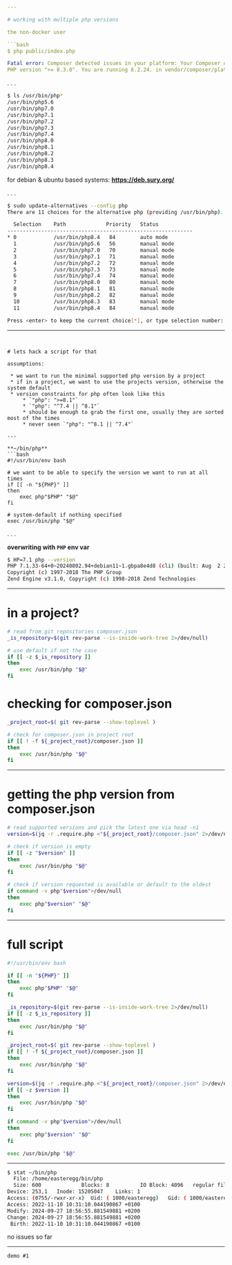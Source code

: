 ```yaml
---

# working with multiple php versions

the non-docker user

```bash
$ php public/index.php

Fatal error: Composer detected issues in your platform: Your Composer dependencies require a 
PHP version ">= 8.3.0". You are running 8.2.24. in vendor/composer/platform_check.php on line 22
```

. . . 

```bash
$ ls /usr/bin/php*
/usr/bin/php5.6
/usr/bin/php7.0
/usr/bin/php7.1
/usr/bin/php7.2
/usr/bin/php7.3
/usr/bin/php7.4
/usr/bin/php8.0
/usr/bin/php8.1
/usr/bin/php8.2
/usr/bin/php8.3
/usr/bin/php8.4
```

for debian & ubuntu based systems: **https://deb.sury.org/**

. . . 

```bash
$ sudo update-alternatives --config php
There are 11 choices for the alternative php (providing /usr/bin/php).

  Selection    Path             Priority   Status
------------------------------------------------------------
* 0            /usr/bin/php8.4   84        auto mode
  1            /usr/bin/php5.6   56        manual mode
  2            /usr/bin/php7.0   70        manual mode
  3            /usr/bin/php7.1   71        manual mode
  4            /usr/bin/php7.2   72        manual mode
  5            /usr/bin/php7.3   73        manual mode
  6            /usr/bin/php7.4   74        manual mode
  7            /usr/bin/php8.0   80        manual mode
  8            /usr/bin/php8.1   81        manual mode
  9            /usr/bin/php8.2   82        manual mode
  10           /usr/bin/php8.3   83        manual mode
  11           /usr/bin/php8.4   84        manual mode

Press <enter> to keep the current choice[*], or type selection number:

```

---
```


# lets hack a script for that

assumptions:

 * we want to run the minimal supported php version by a project
 * if in a project, we want to use the projects version, otherwise the system default
 * version constraints for php often look like this
     * `"php": ">=8.1"`
     * `"php": "^7.4 || ^8.1"`
     * should be enough to grab the first one, usually they are sorted most of the times
     * never seen `"php": "^8.1 || ^7.4"`

---

**~/bin/php**
```bash
#!/usr/bin/env bash

# we want to be able to specify the version we want to run at all times
if [[ -n "${PHP}" ]]
then
    exec php"$PHP" "$@"
fi

# system-default if nothing specified
exec /usr/bin/php "$@"
```

. . . 

**overwriting with `PHP` env var**
```bash
$ HP=7.1 php --version
PHP 7.1.33-64+0~20240802.94+debian11~1.gbpa8e4d8 (cli) (built: Aug  2 2024 16:05:50) ( NTS )
Copyright (c) 1997-2018 The PHP Group
Zend Engine v3.1.0, Copyright (c) 1998-2018 Zend Technologies
```

---

# in a project? 

```bash
# read from git repositories composer.json
_is_repository=$(git rev-parse --is-inside-work-tree 2>/dev/null)

# use default if not the case
if [[ -z $_is_repository ]]
then
    exec /usr/bin/php "$@"
fi
```

# checking for composer.json

```bash
_project_root=$( git rev-parse --show-toplevel )

# check for composer.json in project root
if [[ ! -f ${_project_root}/composer.json ]]
then
    exec /usr/bin/php "$@"
fi
```

---

# getting the php version from composer.json


```bash
# read supported versions and pick the latest one via head -n1
version=$(jq -r .require.php <"${_project_root}/composer.json" 2>/dev/null | grep -o "[0-9].[0-9]" | tail -n1)

# check if version is empty
if [[ -z "$version" ]]
then
    exec /usr/bin/php "$@"
fi

# check if version requested is available or default to the oldest
if command -v php"$version">/dev/null
then
    exec php"$version" "$@"
fi
```

--- 

# full script

```bash
#!/usr/bin/env bash

if [[ -n "${PHP}" ]]
then
    exec php"$PHP" "$@"
fi

_is_repository=$(git rev-parse --is-inside-work-tree 2>/dev/null)
if [[ -z $_is_repository ]]
then
    exec /usr/bin/php "$@"
fi

_project_root=$( git rev-parse --show-toplevel )
if [[ ! -f ${_project_root}/composer.json ]]
then
    exec /usr/bin/php "$@"
fi

version=$(jq -r .require.php <"${_project_root}/composer.json" 2>/dev/null| grep -o "[0-9].[0-9]" | tail -n1)
if [[ -z $version ]]
then
    exec /usr/bin/php "$@"
fi

if command -v php"$version">/dev/null
then
    exec php"$version" "$@"
fi

exec /usr/bin/php "$@"
```

---

```bash
$ stat ~/bin/php
  File: /home/easteregg/bin/php
  Size: 600             Blocks: 8          IO Block: 4096   regular file
Device: 253,1   Inode: 15205047    Links: 1
Access: (0755/-rwxr-xr-x)  Uid: ( 1000/easteregg)   Gid: ( 1000/easteregg)
Access: 2022-11-10 10:31:10.044190867 +0100
Modify: 2024-09-27 18:56:55.881549881 +0200
Change: 2024-09-27 18:56:55.881549881 +0200
 Birth: 2022-11-10 10:31:10.044190867 +0100
```

no issues so far

--- 

<!--config:
margins:
  left: auto
  right: auto
  top: auto
theme:
  codeBlock: [ vividGreen ]
-->

```figlet
demo #1
```

